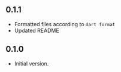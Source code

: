 ## 0.1.1

- Formatted files according to `dart format`
- Updated README

## 0.1.0

- Initial version.
